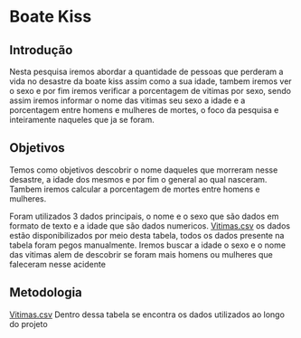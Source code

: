 # Boate Kiss

## Introdução

Nesta pesquisa iremos abordar a quantidade de pessoas que perderam a vida no desastre da boate kiss assim como a sua idade, tambem iremos ver o sexo e por fim iremos verificar a porcentagem de vitimas por sexo, sendo assim iremos informar o nome das vitimas seu sexo a idade e a porcentagem entre homens e mulheres de mortes, o foco da pesquisa e inteiramente naqueles que ja se foram.

## Objetivos

Temos como objetivos descobrir o nome daqueles que morreram nesse desastre, a idade dos mesmos e por fim o general ao qual nasceram. Tambem iremos calcular a porcentagem de mortes entre homens e mulheres.

Foram utilizados 3 dados principais, o nome e o sexo que são dados em formato de texto e a idade que são dados numericos. [Vitimas.csv](Vitimas.csv) os dados estão disponibilizados por meio desta tabela, todos os dados presente na tabela foram pegos manualmente.
Iremos buscar a idade o sexo e o nome das vitimas alem de descobrir se foram mais homens ou mulheres que faleceram nesse acidente 

## Metodologia

[Vitimas.csv](Vitimas.csv) Dentro dessa tabela se encontra os dados utilizados ao longo do projeto

